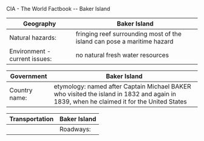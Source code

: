 CIA - The World Factbook -- Baker Island

| Geography | Baker Island |
| --- | --- |
| Natural hazards: | fringing reef surrounding most of the island can pose a maritime hazard |
| Environment - current issues: | no natural fresh water resources |

| Government | Baker Island |
| --- | --- |
| Country name: | etymology: named after Captain Michael BAKER who visited the island in 1832 and again in 1839, when he claimed it for the United States |

| Transportation | Baker Island |
| --- | --- |
| | Roadways: |
